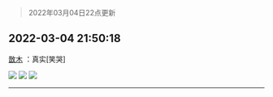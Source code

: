 > 2022年03月04日22点更新
<link rel="stylesheet" href="https://cdn.jsdelivr.net/gh/taotie6/sampleJSON@main/css/photo_show.css">
<meta name="referrer" content="no-referrer" />


 ## 2022-03-04 21:50:18 

 [㪚木](https://www.coolapk.com/feed/33998987?shareKey=OGJmNzgzZjEyZDY3NjIyMjFiMWQ~) ：真实[笑哭] 

<div class="album">
<img class="img-item" src="http://image.coolapk.com/feed/2022/0304/21/1081091_a57fdec4_1814_9936_532@690x981.jpeg" />
<img class="img-item" src="http://image.coolapk.com/feed/2022/0304/21/1081091_b5ac92f7_1814_9943_201@1170x1590.jpeg" />
<img class="img-item" src="http://image.coolapk.com/feed/2022/0304/21/1081091_be947874_1815_0099_546@1080x2310.jpeg" />
</div>

 ------- 

